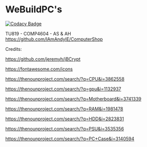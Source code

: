 # WeBuildPC's
[![Codacy Badge](https://app.codacy.com/project/badge/Grade/7f52270d7a7e4e1dab8bd13d4b66728a)](https://www.codacy.com/gh/IAmAndyIE/WeBuildPCs/dashboard?utm_source=github.com&amp;utm_medium=referral&amp;utm_content=IAmAndyIE/WeBuildPCs&amp;utm_campaign=Badge_Grade)

TU819 - COMP4604 - AS &amp; AH
https://github.com/IAmAndyIE/ComputerShop

Credits:

https://github.com/jeremyh/jBCrypt

https://fontawesome.com/icons

https://thenounproject.com/search/?q=CPU&i=3862558

https://thenounproject.com/search/?q=gpu&i=1132937

https://thenounproject.com/search/?q=Motherboard&i=3741339

https://thenounproject.com/search/?q=RAM&i=1981478

https://thenounproject.com/search/?q=HDD&i=2823831

https://thenounproject.com/search/?q=PSU&i=3535356

https://thenounproject.com/search/?q=PC+Case&i=3140594
